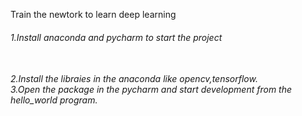 Train the newtork to learn deep learning 

<h6> 1.Install anaconda and pycharm to start the project <h6/> <br/>
2.Install the libraies in the anaconda like opencv,tensorflow. <br/>
3.Open the package in the pycharm and start development from the hello_world program.

